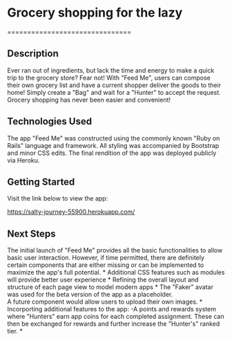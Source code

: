 # Grocery shopping for the lazy
===============================
## Description
Ever ran out of ingredients, but lack the time and energy to make a quick
trip to the grocery store? Fear not! With "Feed Me", users can compose their
own grocery list and have a current shopper deliver the goods to their home!
Simply create a "Bag" and wait for a "Hunter" to accept the request. Grocery 
shopping has never been easier and convenient!

## Technologies Used
The app "Feed Me" was constructed using the commonly known "Ruby on Rails"
language and framework. All styling was accompanied by Bootstrap and minor 
CSS edits. The final rendition of the app was deployed publicly via Heroku.

## Getting Started
Visit the link below to view the app:

https://salty-journey-55900.herokuapp.com/

## Next Steps
The initial launch of "Feed Me" provides all the basic functionalities to
allow basic user interaction.  However, if time permitted, there are definitely certain components
that are either missing or can be implemented to maximize the app's full 
potential.
    * Additional CSS features such as modules will provide better user experience
    * Refining the overall layout and structure of each page view to model modern apps
    * The "Faker" avatar was used for the beta version of the app as a placeholder.  
      A future component would allow users to upload their own images.
    * Incorporting additional features to the app:
         -A points and rewards system where "Hunters" earn app coins for each completed assignment. These can then be exchanged for rewards and further increase the 
         "Hunter's" ranked tier.
    *



